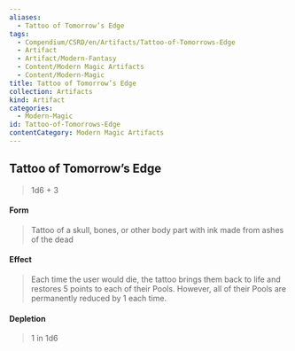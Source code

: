 ```yaml
---
aliases:
  - Tattoo of Tomorrow’s Edge
tags:
  - Compendium/CSRD/en/Artifacts/Tattoo-of-Tomorrows-Edge
  - Artifact
  - Artifact/Modern-Fantasy
  - Content/Modern Magic Artifacts
  - Content/Modern-Magic
title: Tattoo of Tomorrow’s Edge
collection: Artifacts
kind: Artifact
categories:
  - Modern-Magic
id: Tattoo-of-Tomorrows-Edge
contentCategory: Modern Magic Artifacts
---
```

## Tattoo of Tomorrow’s Edge  
  
>1d6 + 3  
#### Form  
>Tattoo of a skull, bones, or other body part with ink made from ashes of the dead   
#### Effect  
>Each time the user would die, the tattoo brings them back to life and restores 5 points to each of their Pools. However, all of their Pools are permanently reduced by 1 each time.  
  
#### Depletion   
>1 in 1d6   
